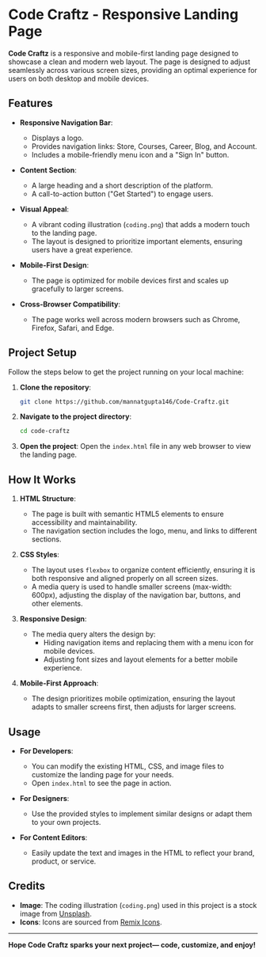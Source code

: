 # Code Craftz - Responsive Landing Page

**Code Craftz** is a responsive and mobile-first landing page designed to showcase a clean and modern web layout. The page is designed to adjust seamlessly across various screen sizes, providing an optimal experience for users on both desktop and mobile devices.

## Features

- **Responsive Navigation Bar**: 
    - Displays a logo.
    - Provides navigation links: Store, Courses, Career, Blog, and Account.
    - Includes a mobile-friendly menu icon and a "Sign In" button.
    
- **Content Section**: 
    - A large heading and a short description of the platform.
    - A call-to-action button ("Get Started") to engage users.
    
- **Visual Appeal**:
    - A vibrant coding illustration (`coding.png`) that adds a modern touch to the landing page.
    - The layout is designed to prioritize important elements, ensuring users have a great experience.

- **Mobile-First Design**: 
    - The page is optimized for mobile devices first and scales up gracefully to larger screens.

- **Cross-Browser Compatibility**:
    - The page works well across modern browsers such as Chrome, Firefox, Safari, and Edge.

## Project Setup

Follow the steps below to get the project running on your local machine:

1. **Clone the repository**:

    ```bash
    git clone https://github.com/mannatgupta146/Code-Craftz.git
    ```

2. **Navigate to the project directory**:

    ```bash
    cd code-craftz
    ```

3. **Open the project**:
Open the `index.html` file in any web browser to view the landing page.

## How It Works

1. **HTML Structure**: 
    - The page is built with semantic HTML5 elements to ensure accessibility and maintainability. 
    - The navigation section includes the logo, menu, and links to different sections.
    
2. **CSS Styles**: 
    - The layout uses `flexbox` to organize content efficiently, ensuring it is both responsive and aligned properly on all screen sizes.
    - A media query is used to handle smaller screens (max-width: 600px), adjusting the display of the navigation bar, buttons, and other elements.
    
3. **Responsive Design**:
    - The media query alters the design by:
        - Hiding navigation items and replacing them with a menu icon for mobile devices.
        - Adjusting font sizes and layout elements for a better mobile experience.

4. **Mobile-First Approach**:
    - The design prioritizes mobile optimization, ensuring the layout adapts to smaller screens first, then adjusts for larger screens.

## Usage

- **For Developers**: 
    - You can modify the existing HTML, CSS, and image files to customize the landing page for your needs.
    - Open `index.html` to see the page in action.
  
- **For Designers**: 
    - Use the provided styles to implement similar designs or adapt them to your own projects.

- **For Content Editors**: 
    - Easily update the text and images in the HTML to reflect your brand, product, or service.

## Credits

- **Image**: The coding illustration (`coding.png`) used in this project is a stock image from [Unsplash](https://unsplash.com/).
- **Icons**: Icons are sourced from [Remix Icons](https://remixicon.com/).

---
**Hope Code Craftz sparks your next project— code, customize, and enjoy!**